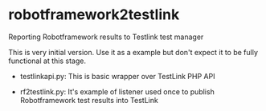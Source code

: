 robotframework2testlink
=======================

Reporting Robotframework results to Testlink test manager

This is very initial version. Use it as a example but don't expect it
to be fully functional at this stage.

 * testlinkapi.py:   This is basic wrapper over TestLink PHP API

 * rf2testlink.py:   It's example of listener used once to publish
                     Robotframework test results into TestLink
